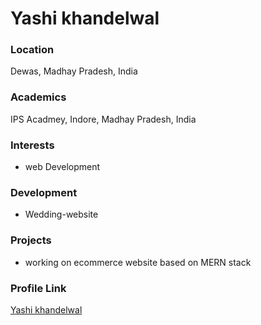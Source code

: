 # Yashi khandelwal

### Location

Dewas, Madhay Pradesh, India

### Academics

IPS Acadmey, Indore, Madhay Pradesh, India

### Interests

- web Development

### Development

- Wedding-website 

### Projects

- working on ecommerce website based on MERN stack

### Profile Link

[Yashi khandelwal](https://github.com/Yashi201)